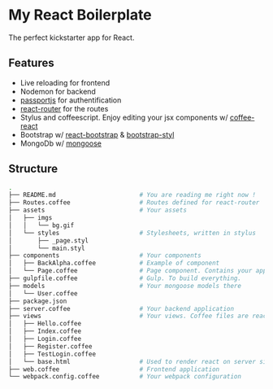My React Boilerplate
====================

The perfect kickstarter app for React.

Features
--------

- Live reloading for frontend
- Nodemon for backend
- [passportjs](http://passportjs.org/) for authentification
- [react-router](https://github.com/rackt/react-router) for the routes
- Stylus and coffeescript. Enjoy editing your jsx components w/ [coffee-react](https://github.com/jsdf/coffee-react)
- Bootstrap w/ [react-bootstrap](http://react-bootstrap.github.io/) & [bootstrap-styl](https://github.com/maxmx/bootstrap-stylus)
- MongoDb w/ [mongoose](http://mongoosejs.com/)

Structure
---------

~~~bash
.
├── README.md                       # You are reading me right now !
├── Routes.coffee                   # Routes defined for react-router
├── assets                          # Your assets
│   ├── imgs
│   │   └── bg.gif
│   └── styles                      # Stylesheets, written in stylus
│       ├── _page.styl
│       └── main.styl
├── components                      # Your components
│   ├── BackAlpha.coffee            # Example of component
│   └── Page.coffee                 # Page component. Contains your app.
├── gulpfile.coffee                 # Gulp. To build everything.
├── models                          # Your mongoose models there
│   └── User.coffee
├── package.json
├── server.coffee                   # Your backend application
├── views                           # Your views. Coffee files are react view.
│   ├── Hello.coffee
│   ├── Index.coffee
│   ├── Login.coffee
│   ├── Register.coffee
│   ├── TestLogin.coffee
│   └── base.html                   # Used to render react on server side.
├── web.coffee                      # Frontend application
└── webpack.config.coffee           # Your webpack configuration
~~~
